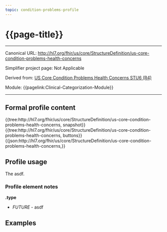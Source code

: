 ```yaml
---
topic: condition-problems-profile
---
```


# {{page-title}}

---

Canonical URL: http://hl7.org/fhir/us/core/StructureDefinition/us-core-condition-problems-health-concerns

Simplifier project page: Not Applicable

Derived from: [US Core Condition Problems Health Concerns STU6 (R4)](https://hl7.org/fhir/us/core/StructureDefinition-us-core-condition-problems-health-concerns.html)

Module:  {{pagelink:Clinical-Categorization-Module}}

---

## Formal profile content
<tabs>
	<tab title="Tree snapshot">
		{{tree:http://hl7.org/fhir/us/core/StructureDefinition/us-core-condition-problems-health-concerns, snapshot}}
	</tab>
	<tab title="Tree, diff/hybrid/snapshot">
		{{tree:http://hl7.org/fhir/us/core/StructureDefinition/us-core-condition-problems-health-concerns, buttons}}
	</tab>
	<tab title="JSON">
		{{json:http://hl7.org/fhir/us/core/StructureDefinition/us-core-condition-problems-health-concerns,}}
	</tab>
</tabs>

## Profile usage

The asdf.

### Profile element notes

**.type**
- *FUTURE* - asdf

## Examples

